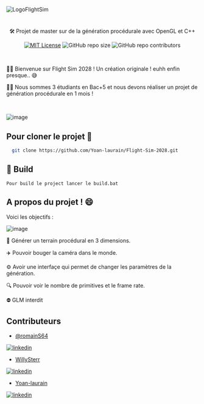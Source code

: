 ![LogoFlightSim](https://github.com/Yoan-laurain/Flight-Sim-2028/assets/80961060/70f84e5e-aa0d-4b12-8426-4a97735e9f00)

#

<p align="center">🛠 Projet de master sur de la génération procédurale avec OpenGL et C++</p>

<div align="center">

[![MIT License](https://img.shields.io/badge/License-MIT-green.svg)](https://choosealicense.com/licenses/mit/)
![GitHub repo size](https://img.shields.io/github/repo-size/Yoan-laurain/Flight-Sim-2028?style=flat&logo=github&logoColor=whitesmoke&label=Repo%20Size)
![GitHub repo contributors](https://img.shields.io/github/contributors-anon/Yoan-laurain/Flight-Sim-2028?style=flat&label=Contributors)

</div>

<br/>

👩‍💻 Bienvenue sur Flight Sim 2028 ! Un création originale ! euhh enfin presque.. 😅

👨‍🎓 Nous sommes 3 étudiants en Bac+5 et nous devons réaliser un projet de génération procédurale en 1 mois ! 

<br/>

![image](https://github.com/Yoan-laurain/OpenGLDiscovery/assets/80961060/9bc4a0fe-9260-4293-89d1-0d28c479375a)

## Pour cloner le projet 👋

```bash
  git clone https://github.com/Yoan-laurain/Flight-Sim-2028.git
```

## 🚀 Build

```
Pour build le project lancer le build.bat
```

## A propos du projet ! 😄

Voici les objectifs : 

![image](https://github.com/Yoan-laurain/OpenGLDiscovery/assets/80961060/6e27162f-6f84-427c-9fea-d7beca8d5457)

🌄 Générer un terrain procédural en 3 dimensions.

✈️ Pouvoir bouger la caméra dans le monde.

⚙️ Avoir une interfaçe qui permet de changer les paramètres de la génération.
  
🔍 Pouvoir voir le nombre de primitives et le frame rate.

⛔ GLM interdit

## Contributeurs

- [@romainS64](https://github.com/RomainS64)

[![linkedin](https://img.shields.io/badge/linkedin-0A66C2?style=for-the-badge&logo=linkedin&logoColor=white)](https://www.linkedin.com/in/romain-salha/)
  
- [WillySterr](https://github.com/WillySterr)

[![linkedin](https://img.shields.io/badge/linkedin-0A66C2?style=for-the-badge&logo=linkedin&logoColor=white)](https://www.linkedin.com/in/charly-picard-b4935a193/)

- [Yoan-laurain](https://github.com/Yoan-laurain)
  
[![linkedin](https://img.shields.io/badge/linkedin-0A66C2?style=for-the-badge&logo=linkedin&logoColor=white)](https://fr.linkedin.com/in/yoan-laurain-568886213)
